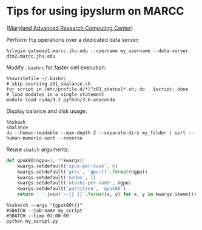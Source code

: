 # Tips for using ipyslurm on MARCC

([Maryland Advanced Research Computing Center](https://www.marcc.jhu.edu))

Perform `ftp` operations over a dedicated data server:

```shell
%slogin gateway2.marcc.jhu.edu --username my_username --data-server dtn2.marcc.jhu.edu
```

Modify `.bashrc` for faster cell execution:

```shell
%%swritefile ~/.bashrc
# skip sourcing z01_sbalance.sh
for script in /etc/profile.d/*[^z01_status]*.sh; do . $script; done
# load modules in a single statement
module load cuda/9.2 python/3.6-anaconda
```

Display balance and disk usage:

```shell
%%sbash
sbalance
du --human-readable --max-depth 2 --separate-dirs my_folder | sort --human-numeric-sort --reverse
```

Reuse `sbatch` arguments:

```python
def gpuk80(ngpu=1, **kwargs):
    kwargs.setdefault('cpus-per-task', 6)
    kwargs.setdefault('gres', 'gpu:{}'.format(ngpu))
    kwargs.setdefault('nodes', 1)
    kwargs.setdefault('ntasks-per-node', ngpu)
    kwargs.setdefault('partition', 'gpuk80')
    return ' '.join('--{} {}'.format(x, y) for x, y in kwargs.items())
```

```shell
%%sbatch --args "{gpuk80()}"
#SBATCH --job-name my_script
#SBATCH --time 01:00:00
python my_script.py
```
